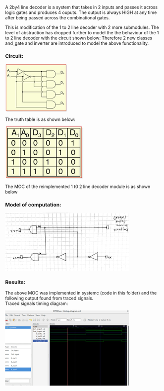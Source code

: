 A 2by4 line decoder is a system that takes in 2 inputs and passes it across logic gates and produces 4 ouputs. The output is always HIGH at any time after being passed across the combinational gates.

This is modification of the 1 to 2 line decoder with 2 more submodules. The level of abstraction has dropped further to model the the behaviour of the 1 to 2 line decoder with the circuit shown below:
Therefore 2 new classes and_gate and inverter are introduced to model the above functionality.
 
### Circuit:
<p align="left">
  <img src="images/2by4DecoderCircuit.jpg" width="200"/>
</p>

The truth table  is as shown below:

<p align="left">
  <img src="images/truthtable.jpg" width="250"/>
</p>

The MOC of the reimplemented 1 t0 2 line decoder module is as shown below

### Model of computation:
<p align="left">
  <img src="images/moc.jpg" width="400"/>
</p>

### Results:
The above MOC was implemented in systemc (code in this folder) and the following output found from traced signals.<br>
Traced signals timing diagram:

<p align="left">
  <img src="images/timingdiagram.png" width="400"/>
<p>

